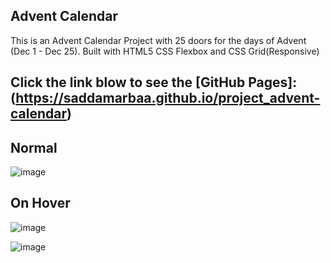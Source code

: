 ## Advent Calendar

 This is an Advent Calendar Project with 25 doors for the days of Advent (Dec 1 - Dec 25).
 Built with HTML5 CSS Flexbox and CSS Grid(Responsive)
 
 
 ## Click the link blow to see the [GitHub Pages]: (https://saddamarbaa.github.io/project_advent-calendar)
 
 


## Normal
![image](https://user-images.githubusercontent.com/51326421/101837090-1c798000-3b71-11eb-8a03-8a4acb407fe4.png)



## On Hover
![image](https://user-images.githubusercontent.com/51326421/99388697-9028c400-2908-11eb-8977-351ed0946da3.png)



![image](https://user-images.githubusercontent.com/51326421/103105682-cd981400-4661-11eb-8027-3f59cb141e7c.png)

